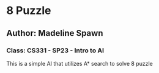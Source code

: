 # 8 Puzzle
## Author: Madeline Spawn
### Class: CS331 - SP23 - Intro to AI

This is a simple AI that utilizes A* search to solve 8 puzzle